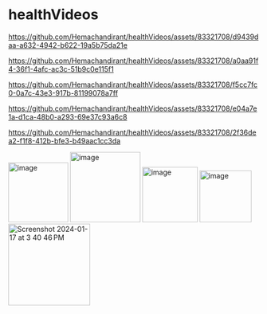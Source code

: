 # healthVideos

https://github.com/Hemachandirant/healthVideos/assets/83321708/d9439daa-a632-4942-b622-19a5b75da21e


https://github.com/Hemachandirant/healthVideos/assets/83321708/a0aa91f4-36f1-4afc-ac3c-51b9c0e115f1


https://github.com/Hemachandirant/healthVideos/assets/83321708/f5cc7fc0-0a7c-43e3-917b-81199078a7ff


https://github.com/Hemachandirant/healthVideos/assets/83321708/e04a7e1a-d1ca-48b0-a293-69e37c93a6c8



https://github.com/Hemachandirant/healthVideos/assets/83321708/2f36dea2-f1f8-412b-bfe3-b49aac1cc3da

<img width="120" alt="image" src="https://github.com/Hemachandirant/healthVideos/assets/83321708/8d641d3d-690d-4bf6-b0e0-9d00692645fe">

<img width="141" alt="image" src="https://github.com/Hemachandirant/healthVideos/assets/83321708/41724892-afff-4d9b-a168-017221281b96">

<img width="111" alt="image" src="https://github.com/Hemachandirant/healthVideos/assets/83321708/89e8c7cb-9eab-4d18-9b24-cafc92e476f4">

<img width="104" alt="image" src="https://github.com/Hemachandirant/healthVideos/assets/83321708/332e46a5-f041-4c42-8ffa-e7eed72cdcbf">



<img width="164" alt="Screenshot 2024-01-17 at 3 40 46 PM" src="https://github.com/Hemachandirant/healthVideos/assets/83321708/a965bfc0-653f-455b-bff9-33c9218d90e6">








